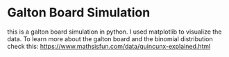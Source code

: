 # Galton Board Simulation

this is a galton board simulation in python. I used matplotlib to visualize the data. 
To learn more about the galton board and the binomial distribution check this: https://www.mathsisfun.com/data/quincunx-explained.html
